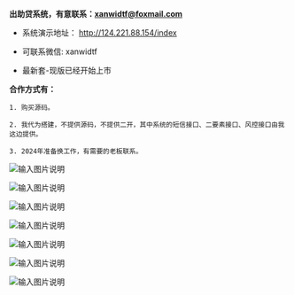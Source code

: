   **出助贷系统，有意联系：xanwidtf@foxmail.com** 

 - 系统演示地址： http://124.221.88.154/index
 - 可联系微信: xanwidtf

 - 最新套-现版已经开始上市

 **合作方式有：** 

    1. 购买源码。

    2. 我代为搭建，不提供源码，不提供二开，其中系统的短信接口、二要素接口、风控接口由我这边提供。

    3. 2024年准备换工作，有需要的老板联系。

![输入图片说明](https://gitee.com/liantao/lmzd-system/raw/master/img%E5%B0%8F%E9%93%B6%E9%80%9A%20(2).png)

![输入图片说明](https://gitee.com/liantao/lmzd-system/raw/master/img%E6%95%B0%E6%8D%AE%E6%80%BB%E8%A7%88.png)

![输入图片说明](https://gitee.com/liantao/lmzd-system/raw/master/img%E5%B0%8F%E9%93%B6%E9%80%9A.png)



![输入图片说明](https://gitee.com/liantao/lmzd-system/raw/master/img%E4%B9%99%E6%96%B9%E6%B8%A0%E9%81%93%E6%95%B0%E6%8D%AE.png)

![输入图片说明](https://gitee.com/liantao/lmzd-system/raw/master/img%E7%94%A8%E6%88%B7%E4%BF%A1%E6%81%AF%E5%88%97%E8%A1%A8.png)

![输入图片说明](https://gitee.com/liantao/lmzd-system/raw/master/imgh5%E6%BC%94%E7%A4%BA.png)

![输入图片说明](https://gitee.com/liantao/lmzd-system/raw/master/%E5%AE%A3%E4%BC%A0h5.png)

